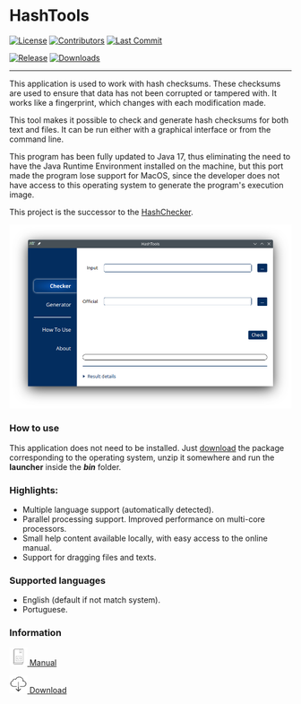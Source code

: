 # HashTools

[![License](https://img.shields.io/github/license/AdrianoSiqueira/HashTools)](https://github.com/AdrianoSiqueira/HashTools/blob/master/LICENSE)
[![Contributors](https://img.shields.io/github/contributors-anon/AdrianoSiqueira/HashTools)](https://github.com/AdrianoSiqueira/HashTools/graphs/contributors)
[![Last Commit](https://img.shields.io/github/last-commit/AdrianoSiqueira/HashTools)](https://github.com/AdrianoSiqueira/HashTools/commits/master)

[![Release](https://img.shields.io/github/v/release/AdrianoSiqueira/HashTools)](https://github.com/AdrianoSiqueira/HashTools/releases/latest)
[![Downloads](https://img.shields.io/github/downloads/AdrianoSiqueira/HashTools/total)](https://github.com/AdrianoSiqueira/HashTools/releases/latest)

---

This application is used to work with hash checksums. These checksums are used to ensure that data has not been corrupted or tampered with. It works like a fingerprint, which changes with each modification made.

This tool makes it possible to check and generate hash checksums for both text and files. It can be run either with a graphical interface or from the command line.

This program has been fully updated to Java 17, thus eliminating the need to have the Java Runtime Environment installed on the machine, but this port made the program lose support for MacOS, since the developer does not have access to this operating system to generate the program's execution image.

This project is the successor to the [HashChecker](https://github.com/AdrianoSiqueira/HashChecker).

![Main screen](.github/screenshots/screenshot-checker-mode.png)

### How to use

This application does not need to be installed. Just [download](https://github.com/AdrianoSiqueira/HashTools/releases) the package corresponding to the operating system, unzip it somewhere and run the **launcher** inside the **_bin_** folder.

### Highlights:

- Multiple language support (automatically detected).
- Parallel processing support. Improved performance on multi-core processors.
- Small help content available locally, with easy access to the online manual.
- Support for dragging files and texts.

### Supported languages

- English (default if not match system).
- Portuguese.

### Information

[![Manual](https://raw.githubusercontent.com/AdrianoSiqueira/Icons_Set/main/32px/manual.png) Manual](https://github.com/AdrianoSiqueira/HashTools/wiki)

[![Download](https://raw.githubusercontent.com/AdrianoSiqueira/Icons_Set/main/32px/download.png) Download](https://github.com/AdrianoSiqueira/HashTools/releases)

